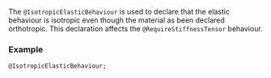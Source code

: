 The `@IsotropicElasticBehaviour` is used to declare that the elastic
behaviour is isotropic even though the material as been declared
orthotropic. This declaration affects the `@RequireStiffnessTensor`
behaviour.

### Example

~~~~{.cpp}
@IsotropicElasticBehaviour;
~~~~~~~~~~~~~~~~~~~~~~~~~~~~~~
